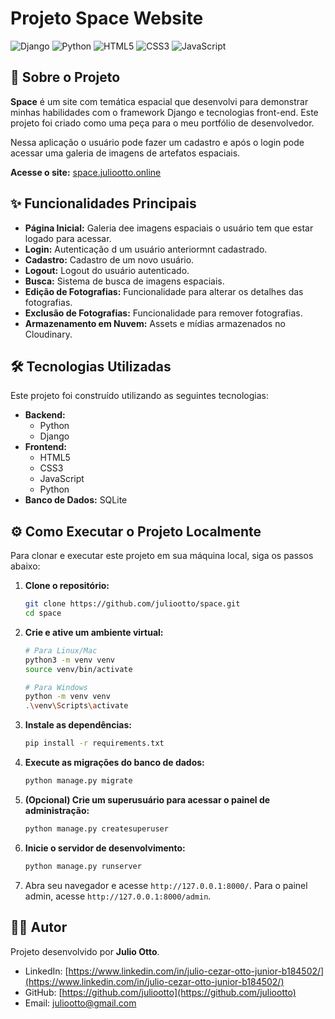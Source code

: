 # Projeto Space Website

![Django](https://img.shields.io/badge/Django-092E20?style=for-the-badge&logo=django&logoColor=white)
![Python](https://img.shields.io/badge/Python-3776AB?style=for-the-badge&logo=python&logoColor=white)
![HTML5](https://img.shields.io/badge/HTML5-E34F26?style=for-the-badge&logo=html5&logoColor=white)
![CSS3](https://img.shields.io/badge/CSS3-1572B6?style=for-the-badge&logo=css3&logoColor=white)
![JavaScript](https://img.shields.io/badge/JavaScript-F7DF1E?style=for-the-badge&logo=javascript&logoColor=black)

## 🚀 Sobre o Projeto

**Space** é um site com temática espacial que desenvolvi para demonstrar minhas habilidades com o framework Django e tecnologias front-end. Este projeto foi criado como uma peça para o meu portfólio de desenvolvedor.

Nessa aplicação o usuário pode fazer um cadastro e após o login pode acessar uma galeria de imagens de artefatos espaciais.

**Acesse o site:** [space.juliootto.online](https://space.juliootto.online/)

## ✨ Funcionalidades Principais

* **Página Inicial:** Galeria dee imagens espaciais o usuário tem que estar logado para acessar.
* **Login:** Autenticação d um usuário anteriormnt cadastrado.
* **Cadastro:** Cadastro de um novo usuário.
* **Logout:** Logout do usuário autenticado.
* **Busca:** Sistema de busca de imagens espaciais.
* **Edição de Fotografias:** Funcionalidade para alterar os detalhes das fotografias.
* **Exclusão de Fotografias:** Funcionalidade para remover fotografias.
* **Armazenamento em Nuvem:** Assets e mídias armazenados no Cloudinary.

## 🛠️ Tecnologias Utilizadas

Este projeto foi construído utilizando as seguintes tecnologias:

* **Backend:**
    * Python
    * Django
* **Frontend:**
    * HTML5
    * CSS3
    * JavaScript
    * Python
* **Banco de Dados:**
    SQLite

## ⚙️ Como Executar o Projeto Localmente

Para clonar e executar este projeto em sua máquina local, siga os passos abaixo:

1.  **Clone o repositório:**
    ```bash
    git clone https://github.com/juliootto/space.git
    cd space
    ```

2.  **Crie e ative um ambiente virtual:**
    ```bash
    # Para Linux/Mac
    python3 -m venv venv
    source venv/bin/activate

    # Para Windows
    python -m venv venv
    .\venv\Scripts\activate
    ```

3.  **Instale as dependências:**
    ```bash
    pip install -r requirements.txt
    ```

4.  **Execute as migrações do banco de dados:**
    ```bash
    python manage.py migrate
    ```

5.  **(Opcional) Crie um superusuário para acessar o painel de administração:**
    ```bash
    python manage.py createsuperuser
    ```

6.  **Inicie o servidor de desenvolvimento:**
    ```bash
    python manage.py runserver
    ```

7.  Abra seu navegador e acesse `http://127.0.0.1:8000/`. Para o painel admin, acesse `http://127.0.0.1:8000/admin`.

## 👨‍🚀 Autor

Projeto desenvolvido por **Julio Otto**.

* LinkedIn: [https://www.linkedin.com/in/julio-cezar-otto-junior-b184502/](https://www.linkedin.com/in/julio-cezar-otto-junior-b184502/)
* GitHub: [https://github.com/juliootto](https://github.com/juliootto)
* Email: juliootto@gmail.com
